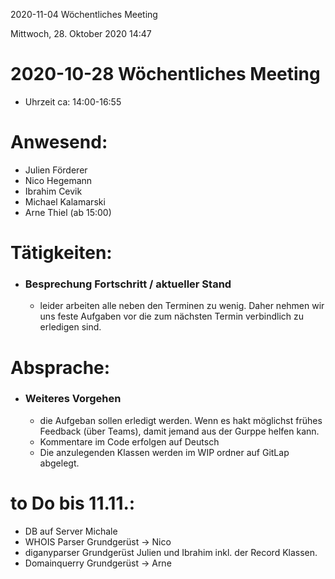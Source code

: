 2020-11-04 Wöchentliches Meeting

Mittwoch, 28. Oktober 2020
14:47

# 2020-10-28 Wöchentliches Meeting
- Uhrzeit ca: 14:00-16:55
# Anwesend:
 - Julien Förderer
 - Nico Hegemann
 - Ibrahim Cevik
 - Michael Kalamarski
 - Arne Thiel (ab 15:00) 


# Tätigkeiten:
- ### Besprechung Fortschritt / aktueller Stand
    * leider arbeiten alle neben den Terminen zu wenig. Daher nehmen wir uns feste Aufgaben vor die zum nächsten Termin verbindlich zu erledigen sind. 
# Absprache:
- ### Weiteres Vorgehen
    * die Aufgeban sollen erledigt werden. Wenn es hakt möglichst frühes Feedback (über Teams), damit jemand aus der Gurppe helfen kann. 
    * Kommentare im Code erfolgen auf Deutsch
    * Die anzulegenden Klassen werden im WIP ordner auf GitLap abgelegt.


# to Do bis 11.11.:
- DB auf Server Michale 
- WHOIS Parser Grundgerüst -> Nico
- diganyparser Grundgerüst Julien und Ibrahim inkl. der Record Klassen. 
- Domainquerry Grundgerüst -> Arne 